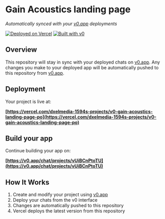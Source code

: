 # Gain Acoustics landing page

*Automatically synced with your [v0.app](https://v0.app) deployments*

[![Deployed on Vercel](https://img.shields.io/badge/Deployed%20on-Vercel-black?style=for-the-badge&logo=vercel)](https://vercel.com/dxelmedia-1594s-projects/v0-gain-acoustics-landing-page-po)
[![Built with v0](https://img.shields.io/badge/Built%20with-v0.app-black?style=for-the-badge)](https://v0.app/chat/projects/vUiBCnPtoTU)

## Overview

This repository will stay in sync with your deployed chats on [v0.app](https://v0.app).
Any changes you make to your deployed app will be automatically pushed to this repository from [v0.app](https://v0.app).

## Deployment

Your project is live at:

**[https://vercel.com/dxelmedia-1594s-projects/v0-gain-acoustics-landing-page-po](https://vercel.com/dxelmedia-1594s-projects/v0-gain-acoustics-landing-page-po)**

## Build your app

Continue building your app on:

**[https://v0.app/chat/projects/vUiBCnPtoTU](https://v0.app/chat/projects/vUiBCnPtoTU)**

## How It Works

1. Create and modify your project using [v0.app](https://v0.app)
2. Deploy your chats from the v0 interface
3. Changes are automatically pushed to this repository
4. Vercel deploys the latest version from this repository